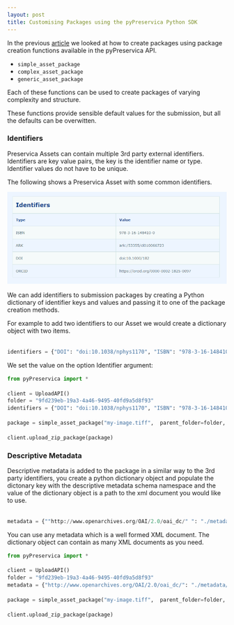 ```yaml
---
layout: post
title: Customising Packages using the pyPreservica Python SDK
---
```


In the previous [article](https://carj.github.io/2023/01/21/creating-packages/) we looked at how to create packages using package creation functions available in the  pyPreservica API.

* `simple_asset_package`
* `complex_asset_package`
* `generic_asset_package`

Each of these functions can be used to create packages of varying complexity and structure.

These functions provide sensible default values for the submission, but all the defaults can be overwitten.

### Identifiers

Preservica Assets can contain multiple 3rd party external identifiers. Identifiers are key value pairs, the key is the identifier name or type.
Identifier values do not have to be unique.

The following shows a Preservica Asset with some common identifiers.

![indentifiers](/public/images/identifiers.png)

We can add identifiers to submission packages by creating a Python dictionary of identifier keys and values and passing it to one of the package creation methods.

For example to add two identifiers to our Asset we would create a dictionary object with two items.

```python

identifiers = {"DOI": "doi:10.1038/nphys1170", "ISBN": "978-3-16-148410-0"}

```

We set the value on the option Identifier argument:


```python
from pyPreservica import *

client = UploadAPI()
folder = "9fd239eb-19a3-4a46-9495-40fd9a5d8f93"
identifiers = {"DOI": "doi:10.1038/nphys1170", "ISBN": "978-3-16-148410-0"}

package = simple_asset_package("my-image.tiff",  parent_folder=folder, Identifiers=identifiers)

client.upload_zip_package(package)
```

### Descriptive Metadata

Descriptive metadata is added to the package in a similar way to the 3rd party identifiers, you create a python dictionary object and populate the dictonary key 
with the descriptive metadata schema namespace and the value of the dictionary object is a path to the xml document you would like to use.

```python

metadata = {""http://www.openarchives.org/OAI/2.0/oai_dc/" ": "./metadata/dc.xml"}

```

You can use any metadata which is a well formed XML document. The dictionary object can contain as many XML documents as you need.



```python
from pyPreservica import *

client = UploadAPI()
folder = "9fd239eb-19a3-4a46-9495-40fd9a5d8f93"
metadata = {"http://www.openarchives.org/OAI/2.0/oai_dc/": "./metadata/dc.xml"}

package = simple_asset_package("my-image.tiff",  parent_folder=folder, Asset_Metadata=metadata)

client.upload_zip_package(package)
```
